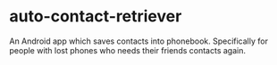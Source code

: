 auto-contact-retriever
======================

An Android app which saves contacts into phonebook. Specifically for people with lost phones who needs their friends contacts again.
